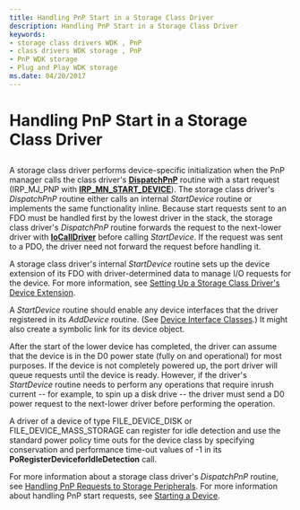 ```yaml
---
title: Handling PnP Start in a Storage Class Driver
description: Handling PnP Start in a Storage Class Driver
keywords:
- storage class drivers WDK , PnP
- class drivers WDK storage , PnP
- PnP WDK storage
- Plug and Play WDK storage
ms.date: 04/20/2017
---
```


# Handling PnP Start in a Storage Class Driver


## <span id="ddk_handling_pnp_start_in_a_storage_class_driver_kg"></span><span id="DDK_HANDLING_PNP_START_IN_A_STORAGE_CLASS_DRIVER_KG"></span>


A storage class driver performs device-specific initialization when the PnP manager calls the class driver's [**DispatchPnP**](/windows-hardware/drivers/ddi/wdm/nc-wdm-driver_dispatch) routine with a start request (IRP\_MJ\_PNP with [**IRP\_MN\_START\_DEVICE**](../kernel/irp-mn-start-device.md)). The storage class driver's *DispatchPnP* routine either calls an internal *StartDevice* routine or implements the same functionality inline. Because start requests sent to an FDO must be handled first by the lowest driver in the stack, the storage class driver's *DispatchPnP* routine forwards the request to the next-lower driver with [**IoCallDriver**](/windows-hardware/drivers/ddi/wdm/nf-wdm-iocalldriver) before calling *StartDevice*. If the request was sent to a PDO, the driver need not forward the request before handling it.

A storage class driver's internal *StartDevice* routine sets up the device extension of its FDO with driver-determined data to manage I/O requests for the device. For more information, see [Setting Up a Storage Class Driver's Device Extension](setting-up-a-storage-class-driver-s-device-extension.md).

A *StartDevice* routine should enable any device interfaces that the driver registered in its *AddDevice* routine. (See [Device Interface Classes](../install/overview-of-device-interface-classes.md).) It might also create a symbolic link for its device object.

After the start of the lower device has completed, the driver can assume that the device is in the D0 power state (fully on and operational) for most purposes. If the device is not completely powered up, the port driver will queue requests until the device is ready. However, if the driver's *StartDevice* routine needs to perform any operations that require inrush current -- for example, to spin up a disk drive -- the driver must send a D0 power request to the next-lower driver before performing the operation.

A driver of a device of type FILE\_DEVICE\_DISK or FILE\_DEVICE\_MASS\_STORAGE can register for idle detection and use the standard power policy time outs for the device class by specifying conservation and performance time-out values of -1 in its **PoRegisterDeviceforIdleDetection** call.

For more information about a storage class driver's *DispatchPnP* routine, see [Handling PnP Requests to Storage Peripherals](handling-pnp-requests-to-storage-peripherals.md). For more information about handling PnP start requests, see [Starting a Device](../kernel/starting-a-device.md).

 

